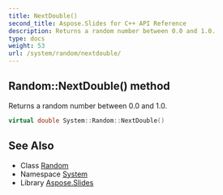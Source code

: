 ```yaml
---
title: NextDouble()
second_title: Aspose.Slides for C++ API Reference
description: Returns a random number between 0.0 and 1.0.
type: docs
weight: 53
url: /system/random/nextdouble/
---
```

## Random::NextDouble() method


Returns a random number between 0.0 and 1.0.

```cpp
virtual double System::Random::NextDouble()
```

## See Also

* Class [Random](../)
* Namespace [System](../../)
* Library [Aspose.Slides](../../../)